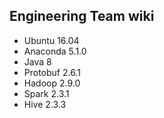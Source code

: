 ## Engineering Team wiki
- Ubuntu 16.04
- Anaconda 5.1.0
- Java 8
- Protobuf 2.6.1
- Hadoop 2.9.0
- Spark 2.3.1
- Hive 2.3.3
